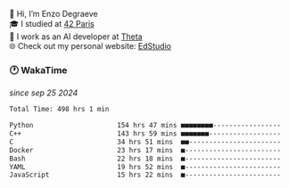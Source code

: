 👋 Hi, I’m Enzo Degraeve <br>
🎓 I studied at [42 Paris](https://42.fr/)<br>
💼 I work as an AI developer at [Theta](https://theta.mc/)<br>
🌐 Check out my personal website: [EdStudio](https://edstudio.fr/)

### 🕐 WakaTime
*since sep 25 2024*

<!--START_SECTION:waka-->

```txt
Total Time: 498 hrs 1 min

Python                     154 hrs 47 mins ■■■■■■■■-----------------   30.04 %
C++                        143 hrs 59 mins ■■■■■■■------------------   27.95 %
C                          34 hrs 51 mins  ■■-----------------------   06.77 %
Docker                     23 hrs 17 mins  ■------------------------   04.52 %
Bash                       22 hrs 18 mins  ■------------------------   04.33 %
YAML                       19 hrs 52 mins  ■------------------------   03.86 %
JavaScript                 15 hrs 22 mins  ■------------------------   02.98 %
```

<!--END_SECTION:waka-->
